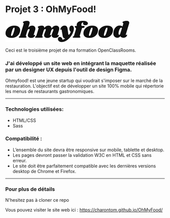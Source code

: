 # Projet 3 : OhMyFood!

![Logo du site](https://github.com/CharonTom/OhMyFood/blob/main/images/ohmyfood%402x.svg)

Ceci est le troisième projet de ma formation OpenClassRooms.

### J'ai développé un site web en intégrant la maquette réalisée par un designer UX depuis l'outil de design Figma.

Ohmyfood! est une jeune startup qui voudrait s'imposer sur le marché de la restauration. L'objectif est de développer un site 100% mobile qui répertorie les menus de restaurants gastronomiques.

---

### Technologies utilisées:

- HTML/CSS
- Sass

### Compatibilité :

- L’ensemble du site devra être responsive sur mobile, tablette et desktop.
- Les pages devront passer la validation W3C en HTML et CSS sans erreur.
- Le site doit être parfaitement compatible avec les dernières versions desktop de Chrome et Firefox.

---

### Pour plus de détails

N'hesitez pas à cloner ce repo

Vous pouvez visiter le site web ici : https://charontom.github.io/OhMyFood/
